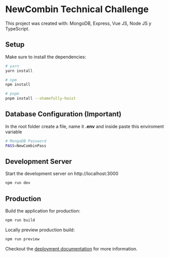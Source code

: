 # NewCombin Technical Challenge

This project was created with: MongoDB, Express, Vue JS, Node JS y TypeScript.


## Setup

Make sure to install the dependencies:

```bash
# yarn
yarn install

# npm
npm install

# pnpm
pnpm install --shamefully-hoist
```

## Database Configuration (Important)

In the root folder create a file, name it __.env__ and inside paste this enviroment variable

```bash
# MongoDB Password
PASS=NewCombinPass
```

## Development Server

Start the development server on http://localhost:3000

```bash
npm run dev
```

## Production

Build the application for production:

```bash
npm run build
```

Locally preview production build:

```bash
npm run preview
```

Checkout the [deployment documentation](https://v3.nuxtjs.org/guide/deploy/presets) for more information.
